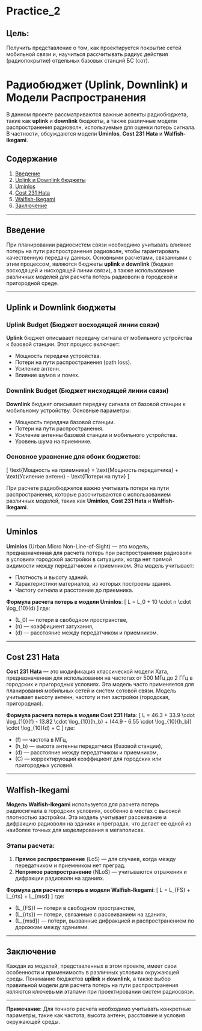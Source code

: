 # Practice_2

## Цель:
Получить представление о том, как проектируется покрытие сетей
мобильной связи и, научиться рассчитывать радиус действия (радиопокрытие) 
отдельных базовых станций БС (сот).

# Радиобюджет (Uplink, Downlink) и Модели Распространения

В данном проекте рассматриваются важные аспекты радиобюджета, такие как **uplink** и **downlink** бюджеты, а также различные модели распространения радиоволн, используемые для оценки потерь сигнала. В частности, обсуждаются модели **Uminlos**, **Cost 231 Hata** и **Walfish-Ikegami**.

## Содержание
1. [Введение](#введение)
2. [Uplink и Downlink бюджеты](#uplink-и-downlink-бюджеты)
3. [Uminlos](#uminlos)
4. [Cost 231 Hata](#cost-231-hata)
5. [Walfish-Ikegami](#walfish-ikegami)
6. [Заключение](#заключение)

---

## Введение
При планировании радиосистем связи необходимо учитывать влияние потерь на пути распространения радиоволн, чтобы гарантировать качественную передачу данных. Основными расчетами, связанными с этим процессом, являются бюджеты **uplink** и **downlink** (бюджет восходящей и нисходящей линии связи), а также использование различных моделей для расчета потерь радиоволн в городской и пригородной среде.

---

## Uplink и Downlink бюджеты

### Uplink Budget (Бюджет восходящей линии связи)
**Uplink** бюджет описывает передачу сигнала от мобильного устройства к базовой станции. Этот процесс включает:
- Мощность передачи устройства.
- Потери на пути распространения (path loss).
- Усиление антенн.
- Влияние шумов и помех.

### Downlink Budget (Бюджет нисходящей линии связи)
**Downlink** бюджет описывает передачу сигнала от базовой станции к мобильному устройству. Основные параметры:
- Мощность передачи базовой станции.
- Потери на пути распространения.
- Усиление антенны базовой станции и мобильного устройства.
- Уровень шума на приемнике.

### Основное уравнение для обоих бюджетов:
\[
\text{Мощность на приемнике} = \text{Мощность передатчика} + \text{Усиление антенн} - \text{Потери на пути}
\]

При расчете радиобюджетов важно учитывать потери на пути распространения, которые рассчитываются с использованием различных моделей, таких как **Uminlos**, **Cost 231 Hata** и **Walfish-Ikegami**.

---

## Uminlos
**Uminlos** (Urban Micro Non-Line-of-Sight) — это модель, предназначенная для расчета потерь при распространении радиоволн в условиях городской застройки в ситуациях, когда нет прямой видимости между передатчиком и приемником. Эта модель учитывает:
- Плотность и высоту зданий.
- Характеристики материалов, из которых построены здания.
- Частоту сигнала и расстояние до приемника.

**Формула расчета потерь в модели Uminlos**:
\[
L = L_0 + 10 \cdot n \cdot \log_{10}(d)
\]
где:
- \(L_0\) — потери в свободном пространстве,
- \(n\) — коэффициент затухания,
- \(d\) — расстояние между передатчиком и приемником.

---

## Cost 231 Hata
**Cost 231 Hata** — это модификация классической модели Хата, предназначенная для использования на частотах от 500 МГц до 2 ГГц в городских и пригородных условиях. Эта модель часто применяется для планирования мобильных сетей и систем сотовой связи. Модель учитывает высоту антенн, частоту и тип застройки (городская, пригородная).

**Формула расчета потерь в модели Cost 231 Hata**:
\[
L = 46.3 + 33.9 \cdot \log_{10}(f) - 13.82 \cdot \log_{10}(h_b) + (44.9 - 6.55 \cdot \log_{10}(h_b)) \cdot \log_{10}(d) + C
\]
где:
- \(f\) — частота в МГц,
- \(h_b\) — высота антенны передатчика (базовой станции),
- \(d\) — расстояние между передатчиком и приемником,
- \(C\) — корректирующий коэффициент для городских или пригородных условий.

---

## Walfish-Ikegami
**Модель Walfish-Ikegami** используется для расчета потерь радиосигнала в городских условиях, особенно в местах с высокой плотностью застройки. Эта модель учитывает рассеивание и дифракцию радиоволн на зданиях и преградах, что делает ее одной из наиболее точных для моделирования в мегаполисах.

### Этапы расчета:
1. **Прямое распространение** (LoS) — для случаев, когда между передатчиком и приемником нет преград.
2. **Непрямое распространение** (NLoS) — учитываются отражения и дифракции радиоволн на зданиях.

**Формула для расчета потерь в модели Walfish-Ikegami**:
\[
L = L_{FS} + L_{rts} + L_{msd}
\]
где:
- \(L_{FS}\) — потери в свободном пространстве,
- \(L_{rts}\) — потери, связанные с рассеиванием на зданиях,
- \(L_{msd}\) — потери, вызванные дифракцией и распространением по дорожкам между зданиями.

---

## Заключение
Каждая из моделей, представленных в этом проекте, имеет свои особенности и применимость в различных условиях окружающей среды. Понимание бюджетов **uplink** и **downlink**, а также выбор правильной модели для расчета потерь на пути распространения являются ключевыми этапами при проектировании систем радиосвязи.

--- 

**Примечание**: Для точного расчета необходимо учитывать конкретные параметры, такие как частота, высота антенн, расстояние и условия окружающей среды.